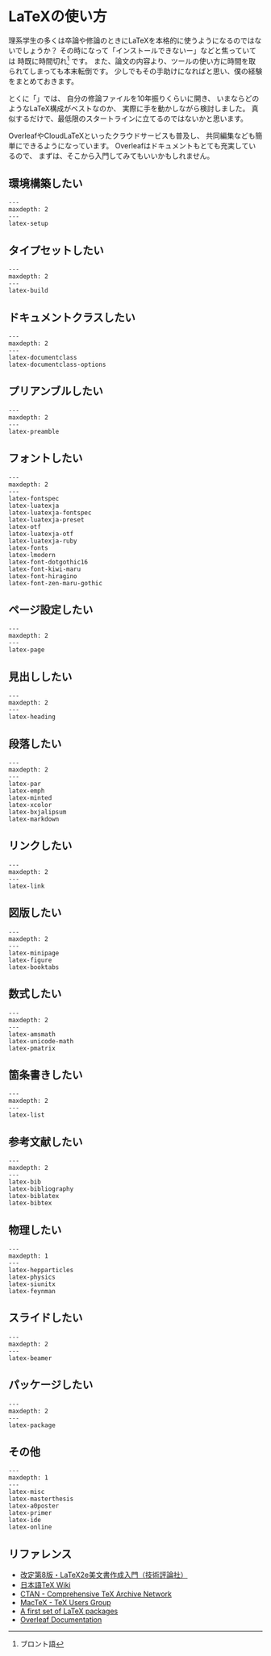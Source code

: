 # LaTeXの使い方

理系学生の多くは卒論や修論のときにLaTeXを本格的に使うようになるのではないでしょうか？
その時になって「インストールできないー」などと焦っていては 時既に時間切れ[^bronto] です。
また、論文の内容より、ツールの使い方に時間を取られてしまっても本末転倒です。
少しでもその手助けになればと思い、僕の経験をまとめておきます。

とくに「[](./latex-masterthesis.md)」では、
自分の修論ファイルを10年振りくらいに開き、
いまならどのようなLaTeX構成がベストなのか、
実際に手を動かしながら検討しました。
真似するだけで、最低限のスタートラインに立てるのではないかと思います。

OverleafやCloudLaTeXといったクラウドサービスも普及し、
共同編集なども簡単にできるようになっています。
Overleafはドキュメントもとても充実しているので、
まずは、そこから入門してみてもいいかもしれません。

[^bronto]: ブロント語

## 環境構築したい

```{toctree}
---
maxdepth: 2
---
latex-setup
```

## タイプセットしたい

```{toctree}
---
maxdepth: 2
---
latex-build
```

## ドキュメントクラスしたい

```{toctree}
---
maxdepth: 2
---
latex-documentclass
latex-documentclass-options
```

## プリアンブルしたい

```{toctree}
---
maxdepth: 2
---
latex-preamble
```

## フォントしたい

```{toctree}
---
maxdepth: 2
---
latex-fontspec
latex-luatexja
latex-luatexja-fontspec
latex-luatexja-preset
latex-otf
latex-luatexja-otf
latex-luatexja-ruby
latex-fonts
latex-lmodern
latex-font-dotgothic16
latex-font-kiwi-maru
latex-font-hiragino
latex-font-zen-maru-gothic
```

## ページ設定したい

```{toctree}
---
maxdepth: 2
---
latex-page
```

## 見出ししたい

```{toctree}
---
maxdepth: 2
---
latex-heading
```

## 段落したい

```{toctree}
---
maxdepth: 2
---
latex-par
latex-emph
latex-minted
latex-xcolor
latex-bxjalipsum
latex-markdown
```

## リンクしたい

```{toctree}
---
maxdepth: 2
---
latex-link
```

## 図版したい

```{toctree}
---
maxdepth: 2
---
latex-minipage
latex-figure
latex-booktabs
```

## 数式したい

```{toctree}
---
maxdepth: 2
---
latex-amsmath
latex-unicode-math
latex-pmatrix
```

## 箇条書きしたい

```{toctree}
---
maxdepth: 2
---
latex-list
```

## 参考文献したい

```{toctree}
---
maxdepth: 2
---
latex-bib
latex-bibliography
latex-biblatex
latex-bibtex
```

## 物理したい

```{toctree}
---
maxdepth: 1
---
latex-hepparticles
latex-physics
latex-siunitx
latex-feynman
```

## スライドしたい

```{toctree}
---
maxdepth: 2
---
latex-beamer
```

## パッケージしたい

```{toctree}
---
maxdepth: 2
---
latex-package
```

## その他

```{toctree}
---
maxdepth: 1
---
latex-misc
latex-masterthesis
latex-a0poster
latex-primer
latex-ide
latex-online
```

## リファレンス

- [改定第8版・LaTeX2e美文書作成入門（技術評論社）](https://gihyo.jp/book/2020/978-4-297-11712-2)
- [日本語TeX Wiki](https://texwiki.texjp.org)
- [CTAN - Comprehensive TeX Archive Network](https://ctan.org/)
- [MacTeX - TeX Users Group](https://tug.org/mactex/)
- [A first set of LaTeX packages](https://tug.org/TUGboat/tb41-2/tb128heff-packages.pdf)
- [Overleaf Documentation](https://www.overleaf.com/learn)
